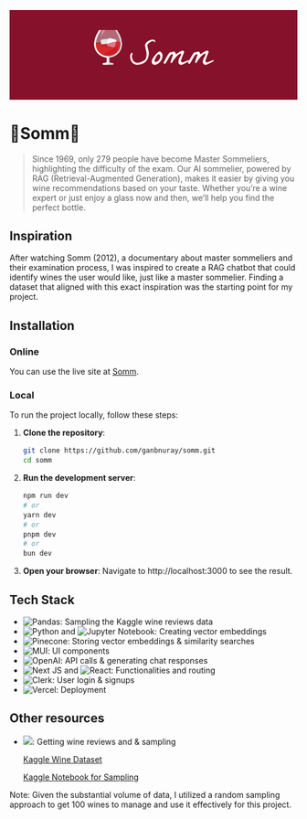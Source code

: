 ![Somm Repo Banner](/public/banner.png)
# 🍷Somm🍷

> Since 1969, only 279 people have become Master Sommeliers, highlighting the difficulty of the exam. Our AI sommelier, powered by RAG (Retrieval-Augmented Generation), makes it easier by giving you wine recommendations based on your taste. Whether you’re a wine expert or just enjoy a glass now and then, we’ll help you find the perfect bottle.
## Inspiration

After watching Somm (2012), a documentary about master sommeliers and their examination process, I was inspired to create a RAG chatbot that could identify wines the user would like, just like a master sommelier. Finding a dataset that aligned with this exact inspiration was the starting point for my project.

## Installation

### Online

You can use the live site at [Somm](https://sommelierai.vercel.app/).

### Local

To run the project locally, follow these steps:

1. **Clone the repository**:

   ```bash
   git clone https://github.com/ganbnuray/somm.git
   cd somm
   ```

2. **Run the development server**:
   ```bash
   npm run dev
   # or
   yarn dev
   # or
   pnpm dev
   # or
   bun dev
   ```
3. **Open your browser**:
   Navigate to http://localhost:3000 to see the result.

## Tech Stack
- ![Pandas](https://img.shields.io/badge/pandas-%23150458.svg?style=flat&logo=pandas&logoColor=white): Sampling the Kaggle wine reviews data
- ![Python](https://img.shields.io/badge/python-3670A0?style=flat&logo=python&logoColor=ffdd54) and ![Jupyter Notebook](https://img.shields.io/badge/jupyter-white?style=flat&logo=jupyter&logoColor=f37726): Creating vector embeddings
- ![Pinecone](https://img.shields.io/badge/Pinecone-ffffff?style=flat&logo=pinecone&logoColor=black): Storing vector embeddings & similarity searches
- ![MUI](https://img.shields.io/badge/MUI-%230081CB.svg?style=flat&logo=mui&logoColor=white): UI components
- ![OpenAI](https://img.shields.io/badge/OpenAI-00A67E.svg?style=flat&logo=openai&logoColor=white): API calls & generating chat responses
- ![Next JS](https://img.shields.io/badge/Next-black?style=flat&logo=next.js&logoColor=white) and ![React](https://img.shields.io/badge/react-%2320232a.svg?style=flat&logo=react&logoColor=%2361DAFB): Functionalities and routing
- ![Clerk](https://img.shields.io/badge/clerk-%23000000.svg?style=flat&logo=clerk&logoColor=purple): User login & signups
- ![Vercel](https://img.shields.io/badge/vercel-%23000000.svg?style=flat&logo=vercel&logoColor=white): Deployment

## Other resources
- ![](https://img.shields.io/badge/kaggle-%23150458.svg?style=flat&logo=kaggle&logoColor=white): Getting wine reviews and & sampling
  
  [Kaggle Wine Dataset](https://www.kaggle.com/datasets/zynicide/wine-reviews)
  
  [Kaggle Notebook for Sampling](https://www.kaggle.com/code/nurayganbarova/wine-sampling/notebook)

Note: Given the substantial volume of data, I utilized a random sampling approach to get 100 wines to manage and use it effectively for this project.

  
